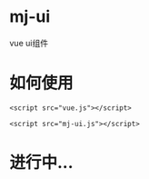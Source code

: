 ﻿# mj-ui


vue ui组件



# 如何使用



`<script src="vue.js"></script>`

`<script src="mj-ui.js"></script>`




# 进行中...
